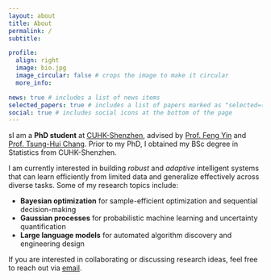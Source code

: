 ```yaml
---
layout: about
title: About
permalink: /
subtitle:

profile:
  align: right
  image: bio.jpg
  image_circular: false # crops the image to make it circular
  more_info:

news: true # includes a list of news items
selected_papers: true # includes a list of papers marked as "selected={true}"
social: true # includes social icons at the bottom of the page
---
```

<div class="about-content" markdown="1">

sI am a **PhD student** at [CUHK-Shenzhen](https://cuhk.edu.cn/en/), advised by [Prof. Feng Yin](https://sse.cuhk.edu.cn/en/faculty/yinfeng) and [Prof. Tsung-Hui Chang](https://sse.cuhk.edu.cn/en/faculty/tsunghuichang). Prior to my PhD, I obtained my BSc degree in Statistics from CUHK-Shenzhen. 

I am currently interested in building *robust* and *adaptive* intelligent systems that can learn efficiently from limited data and generalize effectively across diverse tasks. Some of my research topics include:

- **Bayesian optimization** for sample-efficient optimization and sequential decision-making
- **Gaussian processes** for probabilistic machine learning and uncertainty quantification
- **Large language models** for automated algorithm discovery and engineering design

If you are interested in collaborating or discussing research ideas, feel free to reach out via [email](mailto:richardsuwandi@link.cuhk.edu.cn).
</div>